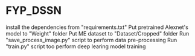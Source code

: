 # FYP_DSSN
install the dependencies from "requirements.txt"
Put pretrained Alexnet's model to "Weight" folder
Put ME dataset to "Dataset/Cropped" folder
Run "save_process_image.py" script to perform data pre-processing
Run "train.py" script too perform deep learing model training
